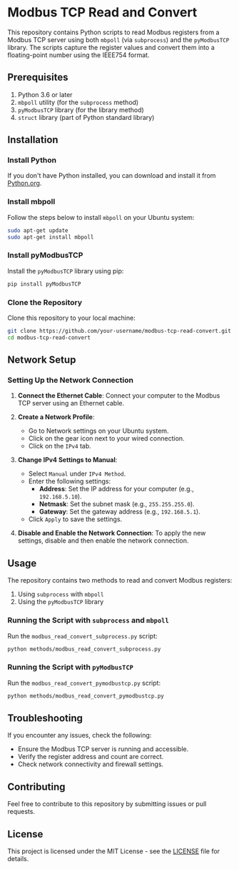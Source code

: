 
# Modbus TCP Read and Convert

This repository contains Python scripts to read Modbus registers from a Modbus TCP server using both `mbpoll` (via `subprocess`) and the `pyModbusTCP` library. The scripts capture the register values and convert them into a floating-point number using the IEEE754 format.

## Prerequisites

1. Python 3.6 or later
2. `mbpoll` utility (for the `subprocess` method)
3. `pyModbusTCP` library (for the library method)
4. `struct` library (part of Python standard library)

## Installation

### Install Python

If you don't have Python installed, you can download and install it from [Python.org](https://www.python.org/downloads/).

### Install mbpoll

Follow the steps below to install `mbpoll` on your Ubuntu system:

```sh
sudo apt-get update
sudo apt-get install mbpoll
```

### Install pyModbusTCP

Install the `pyModbusTCP` library using pip:

```sh
pip install pyModbusTCP
```

### Clone the Repository

Clone this repository to your local machine:

```sh
git clone https://github.com/your-username/modbus-tcp-read-convert.git
cd modbus-tcp-read-convert
```

## Network Setup

### Setting Up the Network Connection

1. **Connect the Ethernet Cable**: Connect your computer to the Modbus TCP server using an Ethernet cable.

2. **Create a Network Profile**:
   - Go to Network settings on your Ubuntu system.
   - Click on the gear icon next to your wired connection.
   - Click on the `IPv4` tab.

3. **Change IPv4 Settings to Manual**:
   - Select `Manual` under `IPv4 Method`.
   - Enter the following settings:
     - **Address**: Set the IP address for your computer (e.g., `192.168.5.10`).
     - **Netmask**: Set the subnet mask (e.g., `255.255.255.0`).
     - **Gateway**: Set the gateway address (e.g., `192.168.5.1`).
   - Click `Apply` to save the settings.

4. **Disable and Enable the Network Connection**: To apply the new settings, disable and then enable the network connection.

## Usage

The repository contains two methods to read and convert Modbus registers:
1. Using `subprocess` with `mbpoll`
2. Using the `pyModbusTCP` library

### Running the Script with `subprocess` and `mbpoll`

Run the `modbus_read_convert_subprocess.py` script:

```sh
python methods/modbus_read_convert_subprocess.py
```

### Running the Script with `pyModbusTCP`

Run the `modbus_read_convert_pymodbustcp.py` script:

```sh
python methods/modbus_read_convert_pymodbustcp.py
```

## Troubleshooting

If you encounter any issues, check the following:
- Ensure the Modbus TCP server is running and accessible.
- Verify the register address and count are correct.
- Check network connectivity and firewall settings.

## Contributing

Feel free to contribute to this repository by submitting issues or pull requests.

## License

This project is licensed under the MIT License - see the [LICENSE](LICENSE) file for details.
